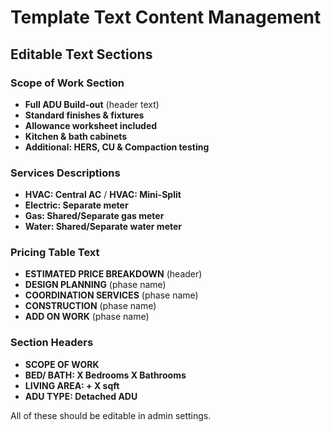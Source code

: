 # Template Text Content Management

## Editable Text Sections

### Scope of Work Section
- **Full ADU Build-out** (header text)
- **Standard finishes & fixtures** 
- **Allowance worksheet included**
- **Kitchen & bath cabinets**
- **Additional: HERS, CU & Compaction testing**

### Services Descriptions  
- **HVAC: Central AC** / **HVAC: Mini-Split**
- **Electric: Separate meter**
- **Gas: Shared/Separate gas meter**
- **Water: Shared/Separate water meter**

### Pricing Table Text
- **ESTIMATED PRICE BREAKDOWN** (header)
- **DESIGN PLANNING** (phase name)
- **COORDINATION SERVICES** (phase name)  
- **CONSTRUCTION** (phase name)
- **ADD ON WORK** (phase name)

### Section Headers
- **SCOPE OF WORK**
- **BED/ BATH: X Bedrooms X Bathrooms**
- **LIVING AREA: + X sqft**
- **ADU TYPE: Detached ADU**

All of these should be editable in admin settings.